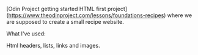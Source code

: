 [Odin Project getting started HTML first project] (https://www.theodinproject.com/lessons/foundations-recipes) where we are supposed to create a small recipe website.

What I've used:

Html headers, lists, links and images.
